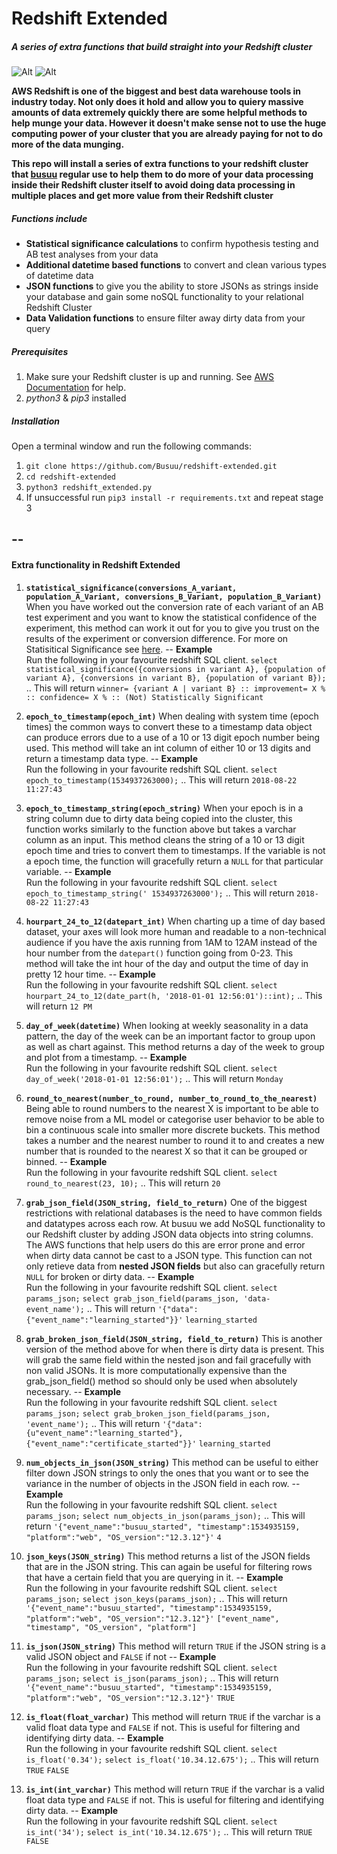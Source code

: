 # Redshift Extended

##### A series of extra functions that build straight into your Redshift cluster
![Alt](https://hevodata.com/blog/wp-content/uploads/2017/10/logo-amazon-redshift-1.png )
![Alt](http://hansmengroup.com/wp-content/uploads/2010/03/busuu_logo.png "busuu")

**AWS Redshift is one of the biggest and best data warehouse tools in industry today. Not only does it hold and allow you to quiery massive amounts of data extremely quickly there are some helpful methods to help munge your data. However it doesn't make sense not to use the huge computing power of your cluster that you are already paying for not to do more of the data munging.** 

**This repo will install a series of extra functions to your redshift cluster that [busuu](https://www.busuu.com "busuu homepage") regular use to help them to do more of your data processing inside their Redshift cluster itself to avoid doing data processing in multiple places and get more value from their Redshift cluster**

##### Functions include
* __Statistical significance calculations__ to confirm hypothesis testing and AB test analyses from your data
* __Additional datetime based functions__ to convert and clean various types of datetime data
* __JSON functions__ to give you the ability to store JSONs as strings inside your database and gain some noSQL functionality to your relational Redshift Cluster
* __Data Validation functions__ to ensure filter away dirty data from your query

##### Prerequisites
1. Make sure your Redshift cluster is up and running. See [AWS Documentation](https://console.aws.amazon.com/redshift/home "Redshift Home") for help.
2. *python3* & *pip3* installed

##### Installation
Open a terminal window and run the following commands:
1. `git clone https://github.com/Busuu/redshift-extended.git`
2. `cd redshift-extended`
3. `python3 redshift_extended.py` 
4. If unsuccessful run `pip3 install -r requirements.txt` and repeat stage 3

--
----
  
#### Extra functionality in Redshift Extended
1. **`statistical_significance(conversions_A_variant, population_A_Variant, conversions_B_Variant, population_B_Variant)`**
When you have worked out the conversion rate of each variant of an AB test experiment and you want to know the statistical confidence of the experiment, this method can work it out for you to give you trust on the results of the experiment or conversion difference. For more on Statisitical Significance see [here](http://blog.analytics-toolkit.com/2017/statistical-significance-ab-testing-complete-guide/, "statistical-significance-ab-testing-complete-guide").
--
**Example**  
Run the following in your favourite redshift SQL client.
`select statistical_significance({conversions in variant A}, {population of variant A}, {conversions in variant B}, {population of variant B});`
..
This will return
`winner= {variant A | variant B} :: improvement= X % :: confidence= X % :: (Not) Statistically Significant`
    
2. **`epoch_to_timestamp(epoch_int)`**
When dealing with system time (epoch times) the common ways to convert these to a timestamp data object can produce errors due to a use of a 10 or 13 digit epoch number being used. This method will take an int column of either 10 or 13 digits and return a timestamp data type.
--
**Example**  
Run the following in your favourite redshift SQL client.
`select epoch_to_timestamp(1534937263000);`
..
This will return
`2018-08-22 11:27:43`

3. **`epoch_to_timestamp_string(epoch_string)`**
When your epoch is in a string column due to dirty data being copied into the cluster, this function works similarly to the function above but takes a varchar column as an input. This method cleans the string of a 10 or 13 digit epoch time and tries to convert them to timestamps. If the variable is not a epoch time, the function will gracefully return a `NULL` for that particular variable.
--
**Example**  
Run the following in your favourite redshift SQL client.
`select epoch_to_timestamp_string(' 1534937263000');`
..
This will return
`2018-08-22 11:27:43`

4. **`hourpart_24_to_12(datepart_int)`**
When charting up a time of day based dataset, your axes will look more human and readable to a non-technical audience if you have the axis running from 1AM to 12AM instead of the hour number from the `datepart()` function going from 0-23. This method will take the int hour of the day and output the time of day in pretty 12 hour time.
--
**Example**  
Run the following in your favourite redshift SQL client.
`select hourpart_24_to_12(date_part(h, '2018-01-01 12:56:01')::int);`
..
This will return
`12 PM`

5. **`day_of_week(datetime)`**
When looking at weekly seasonality in a data pattern, the day of the week can be an important factor to group upon as well as chart against. This method returns a day of the week to group and plot from a timestamp.
--
**Example**  
Run the following in your favourite redshift SQL client.
`select day_of_week('2018-01-01 12:56:01');`
..
This will return
`Monday`

6. **`round_to_nearest(number_to_round, number_to_round_to_the_nearest)`**
Being able to round numbers to the nearest X is important to be able to remove noise from a ML model or categorise user behavior to be able to bin a continuous scale into smaller more discrete buckets. This method takes a number and the nearest number to round it to and creates a new number that is rounded to the nearest X so that it can be grouped or binned.
--
**Example**  
Run the following in your favourite redshift SQL client.
`select round_to_nearest(23, 10);`
..
This will return
`20`

7. **`grab_json_field(JSON_string, field_to_return)`**
One of the biggest restrictions with relational databases is the need to have common fields and datatypes across each row. At busuu we add NoSQL functionality to our Redshift cluster by adding JSON data objects into string columns. The AWS functions that help users do this are error prone and error when dirty data cannot be cast to a JSON type. This function can not only retieve data from __nested JSON fields__ but also can gracefully return `NULL` for broken or dirty data.
--
**Example**  
Run the following in your favourite redshift SQL client.
`select params_json;`
`select grab_json_field(params_json, 'data-event_name');`
..
This will return
`'{"data":{"event_name":"learning_started"}}'`
`learning_started`

8. **`grab_broken_json_field(JSON_string, field_to_return)`**
This is another version of the method above for when there is dirty data is present. This will grab the same field within the nested json and fail gracefully with non valid JSONs. It is more computationally expensive than the grab_json_field() method so should only be used when absolutely necessary.
--
**Example**  
Run the following in your favourite redshift SQL client.
`select params_json;`
`select grab_broken_json_field(params_json, 'event_name');`
..
This will return
`'{"data":{u"event_name":"learning_started"},{"event_name":"certificate_started"}}'`
`learning_started`

9. **`num_objects_in_json(JSON_string)`**
This method can be useful to either filter down JSON strings to only the ones that you want or to see the variance in the number of objects in the JSON field in each row.
--
**Example**  
Run the following in your favourite redshift SQL client.
`select params_json;`
`select num_objects_in_json(params_json);`
..
This will return
`'{"event_name":"busuu_started", "timestamp":1534935159, "platform":"web", "OS_version":"12.3.12"}'`
`4`

10. **`json_keys(JSON_string)`**
This method returns a list of the JSON fields that are in the JSON string. This can again be useful for filtering rows that have a certain field that you are querying in it. 
--
**Example**  
Run the following in your favourite redshift SQL client.
`select params_json;`
`select json_keys(params_json);`
..
This will return
`'{"event_name":"busuu_started", "timestamp":1534935159, "platform":"web", "OS_version":"12.3.12"}'`
`["event_name", "timestamp", "OS_version", "platform"]`

11. **`is_json(JSON_string)`**
This method will return `TRUE` if the JSON string is a valid JSON object and `FALSE` if not
--
**Example**  
Run the following in your favourite redshift SQL client.
`select params_json;`
`select is_json(params_json);`
..
This will return
`'{"event_name":"busuu_started", "timestamp":1534935159, "platform":"web", "OS_version":"12.3.12"}'`
`TRUE`

12. **`is_float(float_varchar)`**
This method will return `TRUE` if the varchar is a valid float data type and `FALSE` if not. This is useful for filtering and identifying dirty data.
--
**Example**  
Run the following in your favourite redshift SQL client.
`select is_float('0.34');`
`select is_float('10.34.12.675');`
..
This will return
`TRUE`
`FALSE`

12. **`is_int(int_varchar)`**
This method will return `TRUE` if the varchar is a valid float data type and `FALSE` if not. This is useful for filtering and identifying dirty data.
--
**Example**  
Run the following in your favourite redshift SQL client.
`select is_int('34');`
`select is_int('10.34.12.675');`
..
This will return
`TRUE`
`FALSE`






